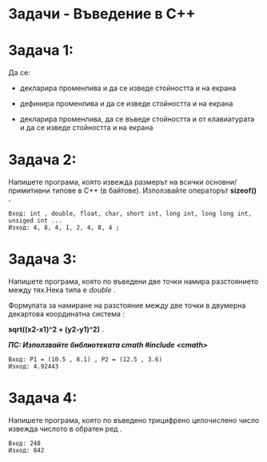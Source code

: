 # Задачи - Въведение в С++

Задача 1:
=
Да се:

- декларира променлива и да се изведе стойността и на екрана

- дефинира променлива и да се изведе стойността и на екрана

- декларира променлива, да се въведе стойността и от клавиатурата и да се изведе стойността и на екрана

Задача 2:
=
Напишете програма, която извежда размерът на всички основни/примитивни типове в С++ (в байтове). Използвайте операторът **sizeof() .**

```
Вход: int , double, float, char, short int, long int, long long int, unsiged int ...
Изход: 4, 8, 4, 1, 2, 4, 8, 4 ;
```

Задача 3:
=
Напишете програма, която по въведени две точки намира разстоянието между тях.Нека типа е *double* .

Формулата за намиране на разстояние между две точки в двумерна декартова координатна система :

**sqrt((x2-x1)^2 + (y2-y1)^2)** .

***ПС: Използвайте библиотеката cmath #include <сmath>***
```
Вход: P1 = (10.5 , 8.1) , P2 = (12.5 , 3.6)
Изход: 4.92443
```

Задача 4:
=
Напишете програма, която по въведено трицифрено целочислено число извежда числото в обратен ред .
```
Вход: 248
Изход: 842
```
